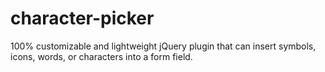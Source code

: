 # character-picker
100% customizable and lightweight jQuery plugin that can insert symbols, icons, words, or characters into a form field.
